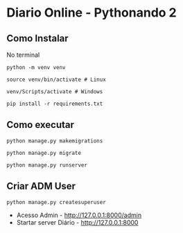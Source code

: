 # Diario Online - Pythonando 2

## Como Instalar

No terminal

```
python -m venv venv

source venv/bin/activate # Linux

venv/Scripts/activate # Windows

pip install -r requirements.txt
```

## Como executar

```
python manage.py makemigrations

python manage.py migrate

python manage.py runserver
```

## Criar ADM User

```
python manage.py createsuperuser
```

- Acesso Admin - http://127.0.0.1:8000/admin
- Startar server Diário - http://127.0.0.1:8000
